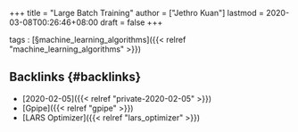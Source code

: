 +++
title = "Large Batch Training"
author = ["Jethro Kuan"]
lastmod = 2020-03-08T00:26:46+08:00
draft = false
+++

tags
: [§machine\_learning\_algorithms]({{< relref "machine_learning_algorithms" >}})


## Backlinks {#backlinks}

-   [2020-02-05]({{< relref "private-2020-02-05" >}})
-   [Gpipe]({{< relref "gpipe" >}})
-   [LARS Optimizer]({{< relref "lars_optimizer" >}})
